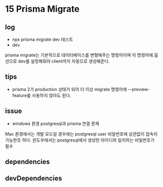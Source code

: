 # 15 Prisma Migrate

## log

- npx prisma migrate dev 테스트
- dev

prisma migrate는 기본적으로 데이터베이스를 변형해주는 명령어이며 이 명령어에 옵션으로 dev를 설정해줘야 client까지 자동으로 생성해준다.

## tips

- prisma 2가 production 상태가 되어 더 이상 migrate 명령어에 --preview-feature를 사용하지 않아도 된다.

## issue

- windows 환경 postgresql과 prisma 연결 문제

Mac 환경에서는 개발 모드일 경우에는 postgresql user 비밀번호에 상관없이 접속이 가능한듯 하다. 윈도우에서는 postgresql에서 생성한 아이디와 일치하는 비밀번호가 필수

## dependencies

## devDependencies
